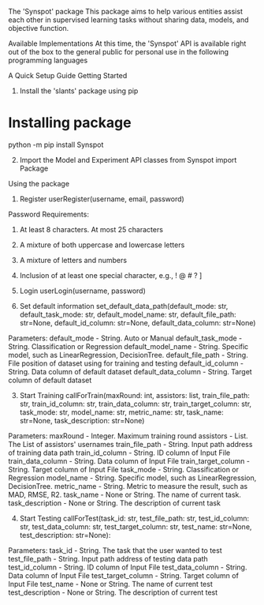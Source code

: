 

The 'Synspot' package
This package aims to help various entities assist each other in supervised learning tasks without sharing data, models, and objective function. 

Available Implementations
At this time, the 'Synspot' API is available right out of the box to the general public for personal use in the following programming languages

A Quick Setup Guide
Getting Started

1. Install the 'slants' package using pip
# Installing package
python -m pip install Synspot

2. Import the Model and Experiment API classes
from Synspot import Package

Using the package
1. Register
userRegister(username, email, password)

Password Requirements:
1. At least 8 characters. At most 25 characters
2. A mixture of both uppercase and lowercase letters
3. A mixture of letters and numbers
4. Inclusion of at least one special character, e.g., ! @ # ? ]

2. Login
userLogin(username, password)

3. Set default information
set_default_data_path(default_mode: str, default_task_mode: str, default_model_name: str, default_file_path: str=None, default_id_column: str=None, default_data_column: str=None)

Parameters:
    default_mode - String. Auto or Manual
    default_task_mode - String. Classification or Regression
    default_model_name - String. Specific model, such as LinearRegression, DecisionTree.
    default_file_path - String. File position of dataset using for training and testing
    default_id_column - String. Data column of default dataset
    default_data_column - String. Target column of default dataset

3. Start Training
callForTrain(maxRound: int, assistors: list, train_file_path: str, train_id_column: str, train_data_column: str, train_target_column: str, task_mode: str, model_name: str, metric_name: str, task_name: str=None, task_description: str=None)

Parameters:
    maxRound - Integer. Maximum training round
    assistors - List. The List of assistors' usernames
    train_file_path - String. Input path address of training data path
    train_id_column - String. ID column of Input File
    train_data_column - String. Data column of Input File
    train_target_column - String. Target column of Input File
    task_mode - String. Classification or Regression
    model_name - String. Specific model, such as LinearRegression, DecisionTree.
    metric_name - String. Metric to measure the result, such as MAD, RMSE, R2.
    task_name - None or String. The name of current task.
    task_description - None or String. The description of current task

4. Start Testing
callForTest(task_id: str, test_file_path: str, test_id_column: str, test_data_column: str, 
            test_target_column: str, test_name: str=None, test_description: str=None):

Parameters:
    task_id - String. The task that the user wanted to test
    test_file_path - String. Input path address of testing data path
    test_id_column - String. ID column of Input File
    test_data_column - String. Data column of Input File
    test_target_column - String. Target column of Input File
    test_name - None or String. The name of current test
    test_description - None or String. The description of current test